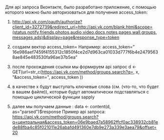Для api запроса Вконтакте, было разработано приложение, с помощью которого можно было авторизоваться для получения access_token: 

1. http://api.vk.com/oauth/authorize?client_id=3272739&redirect_uri=http://api.vk.com/blank.html&scope=(status,notify,friends,photos,audio,video,docs,notes,pages,wall,groups,messages,ads)&display=page&response_type=token

2. создаем вектор access_token=
Например: access_token=” 16e986aef7459f4155312c1850f4ce2d7d963ca01033d777f6b4e24795638ae845e483530fa96ae37b5ea”
3. после прохождения ссылки мы формируем api запрос
d <- GET(url=str_c(https://api.vk.com/method/groups.search?q=,  x, "&access_token=", access_token ))
4. в качестве x будут выступать ключевые слова (см. (что-то, что будет в вашем файле)),  которые будут автоматически подставляться с помощью циклической функции sapply
5. далее мы получаем данные : data <- content(d, as="parsed")$response
Пример api запроса: 
https://api.vk.com/method/groups.search?q=центральная&access_token=06e9baed7a58962ffcf0ac338932cb81ede88fba4c85f021011e26abafd491360e7db9e273a339e3aea79&offset=20
